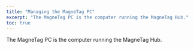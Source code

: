 ```yaml
---
title: "Managing the MagneTag PC"
excerpt: "The MagneTag PC is the computer running the MagneTag Hub."
toc: true
---
```


The MagneTag PC is the computer running the MagneTag Hub.

